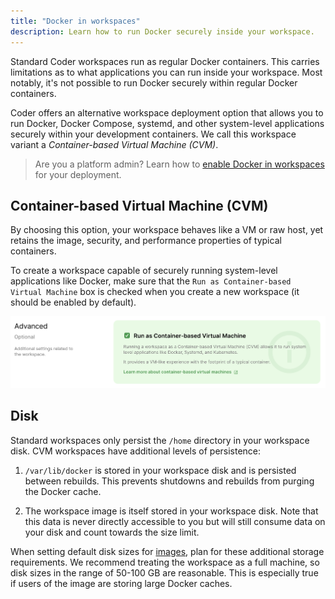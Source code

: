 ```yaml
---
title: "Docker in workspaces"
description: Learn how to run Docker securely inside your workspace.
---
```


Standard Coder workspaces run as regular Docker containers. This carries
limitations as to what applications you can run inside your workspace. Most
notably, it's not possible to run Docker securely within regular Docker
containers.

Coder offers an alternative workspace deployment option that allows you to run
Docker, Docker Compose, systemd, and other system-level applications securely
within your development containers. We call this workspace variant a
_Container-based Virtual Machine (CVM)_.

> Are you a platform admin? Learn how to
> [enable Docker in workspaces](../admin/workspace-management/cvms.md) for your
> deployment.

## Container-based Virtual Machine (CVM)

By choosing this option, your workspace behaves like a VM or raw host, yet
retains the image, security, and performance properties of typical containers.

To create a workspace capable of securely running system-level applications like
Docker, make sure that the `Run as Container-based Virtual Machine` box is
checked when you create a new workspace (it should be enabled by default).

![Create CVM](../assets/workspaces/cvm-create.png)

## Disk

Standard workspaces only persist the `/home` directory in your workspace disk.
CVM workspaces have additional levels of persistence:

1. `/var/lib/docker` is stored in your workspace disk and is persisted between
   rebuilds. This prevents shutdowns and rebuilds from purging the Docker cache.

1. The workspace image is itself stored in your workspace disk. Note that this
   data is never directly accessible to you but will still consume data on your
   disk and count towards the size limit.

When setting default disk sizes for [images](../images/index.md), plan for these
additional storage requirements. We recommend treating the workspace as a full
machine, so disk sizes in the range of 50-100 GB are reasonable. This is
especially true if users of the image are storing large Docker caches.
